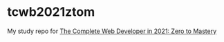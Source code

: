 # tcwb2021ztom
My study repo for [The Complete Web Developer in 2021: Zero to Mastery](https://www.udemy.com/course/the-complete-web-developer-zero-to-mastery/)
